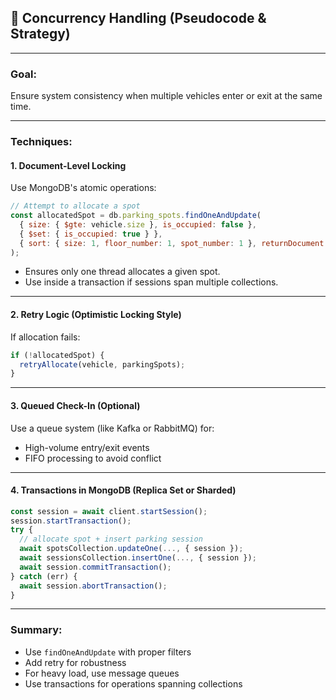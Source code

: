 ## 🔄 Concurrency Handling (Pseudocode & Strategy)

---

### Goal:
Ensure system consistency when multiple vehicles enter or exit at the same time.

---

### Techniques:

#### 1. Document-Level Locking
Use MongoDB's atomic operations:
```js
// Attempt to allocate a spot
const allocatedSpot = db.parking_spots.findOneAndUpdate(
  { size: { $gte: vehicle.size }, is_occupied: false },
  { $set: { is_occupied: true } },
  { sort: { size: 1, floor_number: 1, spot_number: 1 }, returnDocument: "after" }
);
```

- Ensures only one thread allocates a given spot.
- Use inside a transaction if sessions span multiple collections.

---

#### 2. Retry Logic (Optimistic Locking Style)
If allocation fails:
```js
if (!allocatedSpot) {
  retryAllocate(vehicle, parkingSpots);
}
```

---

#### 3. Queued Check-In (Optional)
Use a queue system (like Kafka or RabbitMQ) for:
- High-volume entry/exit events
- FIFO processing to avoid conflict

---

#### 4. Transactions in MongoDB (Replica Set or Sharded)
```js
const session = await client.startSession();
session.startTransaction();
try {
  // allocate spot + insert parking session
  await spotsCollection.updateOne(..., { session });
  await sessionsCollection.insertOne(..., { session });
  await session.commitTransaction();
} catch (err) {
  await session.abortTransaction();
}
```

---

### Summary:
- Use `findOneAndUpdate` with proper filters
- Add retry for robustness
- For heavy load, use message queues
- Use transactions for operations spanning collections

